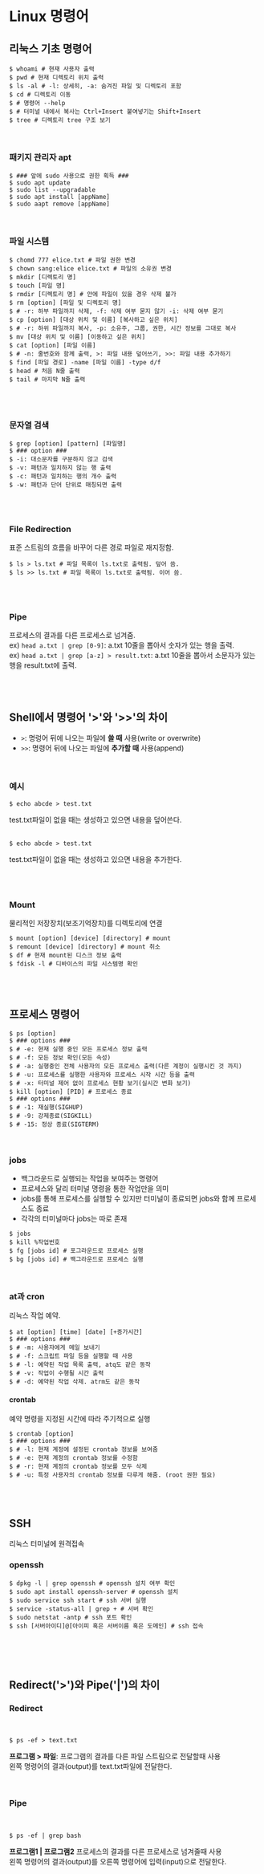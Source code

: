 # Linux 명령어

## 리눅스 기초 명령어

```console
$ whoami # 현재 사용자 출력
$ pwd # 현재 디렉토리 위치 출력
$ ls -al # -l: 상세히, -a: 숨겨진 파일 및 디렉토리 포함
$ cd # 디렉토리 이동
$ # 명령어 --help
$ # 터미널 내에서 복사는 Ctrl+Insert 붙여넣기는 Shift+Insert
$ tree # 디렉토리 tree 구조 보기
```

<br>

### 패키지 관리자 apt

```console
$ ### 앞에 sudo 사용으로 권한 획득 ###
$ sudo apt update
$ sudo list --upgradable
$ sudo apt install [appName]
$ sudo aapt remove [appName]
```

<br>

### 파일 시스템

```console
$ chomd 777 elice.txt # 파일 권한 변경
$ chown sang:elice elice.txt # 파일의 소유권 변경
$ mkdir [디렉토리 명]
$ touch [파일 명]
$ rmdir [디렉토리 명] # 안에 파일이 있을 경우 삭제 불가
$ rm [option] [파일 및 디렉토리 명]
$ # -r: 하부 파일까지 삭제, -f: 삭제 여부 묻지 않기 -i: 삭제 여부 묻기
$ cp [option] [대상 위치 및 이름] [복사하고 싶은 위치]
$ # -r: 하위 파일까지 복사, -p: 소유주, 그룹, 권한, 시간 정보를 그대로 복사
$ mv [대상 위치 및 이름] [이동하고 싶은 위치]
$ cat [option] [파일 이름]
$ # -n: 줄번호와 함께 출력, >: 파일 내용 덮어쓰기, >>: 파일 내용 추가하기
$ find [파일 경로] -name [파일 이름] -type d/f
$ head # 처음 N줄 출력
$ tail # 마지막 N줄 출력
```

<br><br>

### 문자열 검색

```console
$ grep [option] [pattern] [파일명]
$ ### option ###
$ -i: 대소문자를 구분하지 않고 검색
$ -v: 패턴과 일치하지 않는 행 출력
$ -c: 패턴과 일치하는 행의 개수 출력
$ -w: 패턴과 단어 단위로 매칭되면 출력
```

<br><br>

### File Redirection

표준 스트림의 흐름을 바꾸어 다른 경로 파일로 재지정함. <br>

```console
$ ls > ls.txt # 파일 목록이 ls.txt로 출력됨. 덮어 씀.
$ ls >> ls.txt # 파일 목록이 ls.txt로 출력됨. 이어 씀.
```

<br><br>

### Pipe

프로세스의 결과를 다른 프로세스로 넘겨줌. <br>
ex) `head a.txt | grep [0-9]`: a.txt 10줄을 뽑아서 숫자가 있는 행을 출력. <br>
ex) `head a.txt | grep [a-z] > result.txt`: a.txt 10줄을 뽑아서 소문자가 있는 행을 result.txt에 출력.

<br><br>

## Shell에서 명령어 '>'와 '>>'의 차이

- `>`: 명렁어 뒤에 나오는 파일에 **쓸 때** 사용(write or overwrite)
- `>>`: 명령어 뒤에 나오는 파일에 **추가할 때** 사용(append)

<br>

### 예시

```console
$ echo abcde > test.txt
```

test.txt파일이 없을 때는 생성하고 있으면 내용을 덮어쓴다.
<br><br>

```console
$ echo abcde > test.txt
```

test.txt파일이 없을 때는 생성하고 있으면 내용을 추가한다.

<br><br>

### Mount

물리적인 저장장치(보조기억장치)를 디렉토리에 연결

```console
$ mount [option] [device] [directory] # mount
$ remount [device] [directory] # mount 취소
$ df # 현재 mount된 디스크 정보 출력
$ fdisk -l # 디바이스의 파일 시스템명 확인
```

<br><br>

## 프로세스 명령어

```console
$ ps [option]
$ ### options ###
$ # -e: 현재 실행 중인 모든 프로세스 정보 출력
$ # -f: 모든 정보 확인(모든 속성)
$ # -a: 실행중인 전체 사용자의 모든 프로세스 출력(다른 계정이 실행시킨 것 까지)
$ # -u: 프로세스를 실행한 사용자와 프로세스 시작 시간 등을 출력
$ # -x: 터미널 제어 없이 프로세스 현황 보기(실시간 변화 보기)
$ kill [option] [PID] # 프로세스 종료
$ ### options ###
$ # -1: 재실행(SIGHUP)
$ # -9: 강제종료(SIGKILL)
$ # -15: 정상 종료(SIGTERM)
```

<br>

### jobs

- 백그라운드로 실행되는 작업을 보여주는 명령어
- 프로세스와 달리 터미널 명령을 통한 작업만을 의미
- jobs를 통해 프로세스를 실행할 수 있지만 터미널이 종료되면 jobs와 함께 프로세스도 종료
- 각각의 터미널마다 jobs는 따로 존재

```console
$ jobs
$ kill %작업번호
$ fg [jobs id] # 포그라운드로 프로세스 실행
$ bg [jobs id] # 백그라운드로 프로세스 실행
```

<br>

### at과 cron

리눅스 작업 예약.

```console
$ at [option] [time] [date] [+증가시간]
$ ### options ###
$ # -m: 사용자에게 메일 보내기
$ # -f: 스크립트 파일 등을 실행할 때 사용
$ # -l: 예약된 작업 목록 출력, atq도 같은 동작
$ # -v: 작업이 수행될 시간 출력
$ # -d: 예약된 작업 삭제. atrm도 같은 동작
```

#### crontab

예약 명령을 지정된 시간에 따라 주기적으로 실행

```console
$ crontab [option]
$ ### options ###
$ # -l: 현재 계정에 설정된 crontab 정보를 보여줌
$ # -e: 현재 계정의 crontab 정보를 수정함
$ # -r: 현재 계정의 crontab 정보를 모두 삭제
$ # -u: 특정 사용자의 crontab 정보를 다루게 해줌. (root 권한 필요)
```

<br><br>

## SSH

리눅스 터미널에 원격접속

### openssh

```console
$ dpkg -l | grep openssh # openssh 설치 여부 확인
$ sudo apt install openssh-server # openssh 설치
$ sudo service ssh start # ssh 서버 실행
$ service -status-all | grep + # 서버 확인
$ sudo netstat -antp # ssh 포트 확인
$ ssh [서버아이디]@[아이피 혹은 서버이름 혹은 도메인] # ssh 접속
```

<br><br><br>

## Redirect('>')와 Pipe('|')의 차이

### Redirect

<br>

```console
$ ps -ef > text.txt
```

**프로그램 > 파일**: 프로그램의 결과를 다른 파일 스트림으로 전달할때 사용<br>
왼쪽 명령어의 결과(output)를 text.txt파일에 전달한다.

<br>

### Pipe

<br>

```
$ ps -ef | grep bash
```

**프로그램1 | 프로그램2** 프로세스의 결과를 다른 프로세스로 넘겨줄때 사용<br>
왼쪽 명령어의 결과(output)를 오른쪽 명령어에 입력(input)으로 전달한다.

<br><br>
